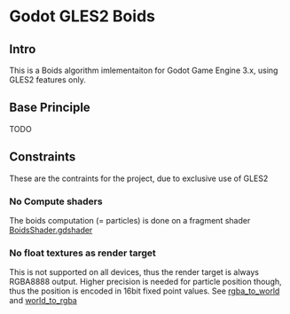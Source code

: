 # Godot GLES2 Boids

## Intro
This is a Boids algorithm imlementaiton for Godot Game Engine 3.x, using GLES2 features only.

## Base Principle
TODO

## Constraints
These are the contraints for the project, due to exclusive use of GLES2

### No Compute shaders
The boids computation (= particles) is done on a fragment shader [BoidsShader.gdshader](https://github.com/DrJamgo/GodotGLES2Boids/blob/main/boids/BoidsShader.gdshader)

### No float textures as render target
This is not supported on all devices, thus the render target is always RGBA8888 output. Higher precision is needed for particle position though, thus the position is encoded in 16bit fixed point values. See [rgba_to_world](https://github.com/DrJamgo/GodotGLES2Boids/blob/main/boids/BoidsShader.gdshader#L26) and [world_to_rgba](https://github.com/DrJamgo/GodotGLES2Boids/blob/main/boids/BoidsShader.gdshader#L34)

